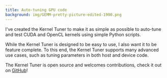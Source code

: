 ```yaml
---
title: Auto-tuning GPU code
background: img/GEMM-pretty-picture-edited-1900.png
---
```


I've created the Kernel Tuner to make it as simple as possible to auto-tune and test CUDA and OpenCL kernels using simple Python scripts.

While the Kernel Tuner is designed to be easy to use, I also want it to be feature complete.
To this end, the Kernel Tuner supports many advanced use cases, such as tuning parameters in both host and device code.

The Kernel Tuner is open source and welcomes contributions, check it out on
<a class="black-underlined" href="https://github.com/benvanwerkhoven/kernel_tuner">GitHub</a>!

